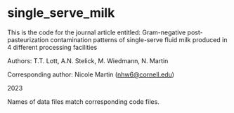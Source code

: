 # single_serve_milk
This is the code for the journal article entitled: Gram-negative post-pasteurization contamination patterns of single-serve fluid milk produced in 4 different processing facilities

Authors: T.T. Lott, A.N. Stelick, M. Wiedmann, N. Martin

Corresponding author: Nicole Martin (nhw6@cornell.edu)

2023

Names of data files match corresponding code files.

